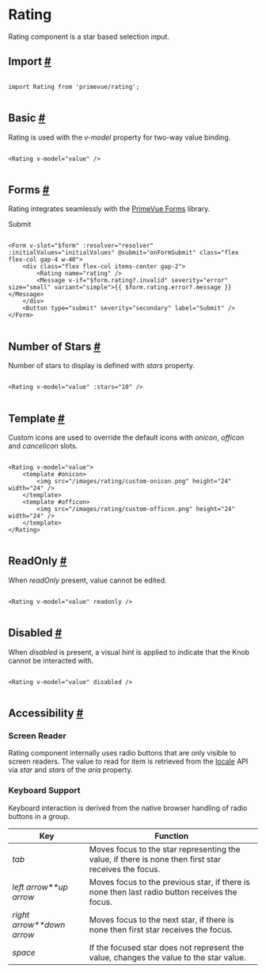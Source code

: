 # Rating

Rating component is a star based selection input.

## Import [#](https://primevue.org/rating/#import)

```

import Rating from 'primevue/rating';


```

## Basic [#](https://primevue.org/rating/#basic)

Rating is used with the *v-model* property for two-way value binding.

```

<Rating v-model="value" />


```

## Forms [#](https://primevue.org/rating/#forms)

Rating integrates seamlessly with the [PrimeVue Forms](https://primevue.org/forms) library.

Submit

```

<Form v-slot="$form" :resolver="resolver" :initialValues="initialValues" @submit="onFormSubmit" class="flex flex-col gap-4 w-40">
    <div class="flex flex-col items-center gap-2">
        <Rating name="rating" />
        <Message v-if="$form.rating?.invalid" severity="error" size="small" variant="simple">{{ $form.rating.error?.message }}</Message>
    </div>
    <Button type="submit" severity="secondary" label="Submit" />
</Form>


```

## Number of Stars [#](https://primevue.org/rating/#numberofstars)

Number of stars to display is defined with *stars* property.

```

<Rating v-model="value" :stars="10" />


```

## Template [#](https://primevue.org/rating/#template)

Custom icons are used to override the default icons with *onicon*, *officon* and *cancelicon* slots.

```

<Rating v-model="value">
    <template #onicon>
        <img src="/images/rating/custom-onicon.png" height="24" width="24" />
    </template>
    <template #officon>
        <img src="/images/rating/custom-officon.png" height="24" width="24" />
    </template>
</Rating>


```

## ReadOnly [#](https://primevue.org/rating/#readonly)

When *readOnly* present, value cannot be edited.

```

<Rating v-model="value" readonly />


```

## Disabled [#](https://primevue.org/rating/#disabled)

When *disabled* is present, a visual hint is applied to indicate that the Knob cannot be interacted with.

```

<Rating v-model="value" disabled />


```

## Accessibility [#](https://primevue.org/rating/#accessibility)

### Screen Reader

Rating component internally uses radio buttons that are only visible to screen readers. The value to read for item is retrieved from the [locale](https://primevue.org/configuration/#locale) API via *star* and *stars* of the *aria* property.

### Keyboard Support

Keyboard interaction is derived from the native browser handling of radio buttons in a group.

| Key | Function |
| --- | --- |
| *tab* | Moves focus to the star representing the value, if there is none then first star receives the focus. |
| *left arrow**up arrow* | Moves focus to the previous star, if there is none then last radio button receives the focus. |
| *right arrow**down arrow* | Moves focus to the next star, if there is none then first star receives the focus. |
| *space* | If the focused star does not represent the value, changes the value to the star value. |